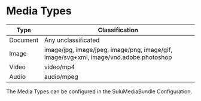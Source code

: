 Media Types
============

|Type|Classification|
|---|---|
|Document|Any unclassificated|
|Image|image/jpg, image/jpeg, image/png, image/gif, image/svg+xml, image/vnd.adobe.photoshop|
|Video|video/mp4|
|Audio|audio/mpeg|

The Media Types can be configured in the SuluMediaBundle Configuration.
